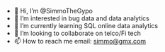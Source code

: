 - 👋 Hi, I’m @SimmoTheGypo
- 👀 I’m interested in bug data and data analytics
- 🌱 I’m currently learning SQL online data analytics 
- 💞️ I’m looking to collaborate on telco/Fi tech
- 📫 How to reach me email: simmo@gmx.com

<!---
SimmoTheGypo/SimmoTheGypo is a ✨ special ✨ repository because its `README.md` (this file) appears on your GitHub profile.
You can click the Preview link to take a look at your changes.
--->
